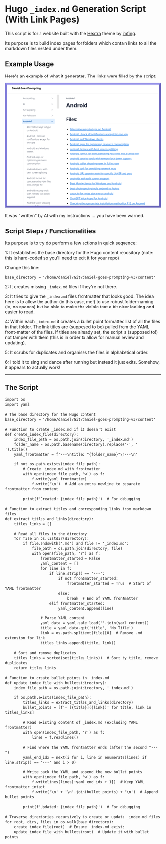 # Hugo `_index.md` Generation Script (With Link Pages)

This script is for a website built with the [Hextra](https://imfing.github.io/hextra/) theme by [imfing](https://github.com/imfing).

Its purpose is to build index pages for folders which contain links to all the markdown files nested under them. 

## Example Usage

Here's an example of what it generates. The links were filled by the script:

![alt text](../images/1.png)

It was "written" by AI with my instructions ... you have been warned.

## Script Steps / Functionalities

Its purpose is to try do perform a few actions in quick sequence:

1: It establishes the base directory for the Hugo content repository (note: this is hard-coded so you'll need to edit it for your repo)  

Change this line:

```
base_directory = '/home/daniel/Git/daniel-goes-prompting-v3/content'
```

2: It creates missing `_index.md` files if they're not there. 

3: It tries to give the `_index.md` files frontmatter that looks good. The idea here is to allow the author (in this case, me!) to use robust folder-naming (ie, no spaces) but be able to make the visible text a bit nicer looking and easier to read. 

4: Within each `_index.md` it creates a bullet point formatted list of all the files in that folder. The link titles are (supposed to be) pulled from the YAML front-matter of the files. If titles are already set, the script is (supposed to!) not tamper with them (this is in order to allow for manual review and updating).

5: It scrubs for duplicates and organises the files in alphabetical order. 

6: I told it to sing and dance after running but instead it just exits. Somehow, it appears to actually work!

---

## The Script

```
import os
import yaml

# The base directory for the Hugo content
base_directory = '/home/daniel/Git/daniel-goes-prompting-v3/content'

# Function to create _index.md if it doesn't exist
def create_index_file(directory):
    index_file_path = os.path.join(directory, '_index.md')
    folder_name = os.path.basename(directory).replace('-', ' ').title()
    yaml_frontmatter = f'---\ntitle: "{folder_name}"\n---\n'

    if not os.path.exists(index_file_path):
        # Create _index.md with frontmatter
        with open(index_file_path, 'w') as f:
            f.write(yaml_frontmatter)
            f.write('\n')  # Add an extra newline to separate frontmatter from content

        print(f'Created: {index_file_path}')  # For debugging

# Function to extract titles and corresponding links from markdown files
def extract_titles_and_links(directory):
    titles_links = []
    
    # Read all files in the directory
    for file in os.listdir(directory):
        if file.endswith('.md') and file != '_index.md':
            file_path = os.path.join(directory, file)
            with open(file_path, 'r') as f:
                frontmatter_started = False
                yaml_content = []
                for line in f:
                    if line.strip() == '---':
                        if not frontmatter_started:
                            frontmatter_started = True  # Start of YAML frontmatter
                        else:
                            break  # End of YAML frontmatter
                    elif frontmatter_started:
                        yaml_content.append(line)
                
                # Parse YAML content
                yaml_data = yaml.safe_load(''.join(yaml_content))
                title = yaml_data.get('title', 'No Title')
                link = os.path.splitext(file)[0]  # Remove .md extension for link
                titles_links.append((title, link))

    # Sort and remove duplicates
    titles_links = sorted(set(titles_links))  # Sort by title, remove duplicates
    return titles_links

# Function to create bullet points in _index.md
def update_index_file_with_bullets(directory):
    index_file_path = os.path.join(directory, '_index.md')
    
    if os.path.exists(index_file_path):
        titles_links = extract_titles_and_links(directory)
        bullet_points = [f'- [{title}]({link})' for title, link in titles_links]

        # Read existing content of _index.md (excluding YAML frontmatter)
        with open(index_file_path, 'r') as f:
            lines = f.readlines()

        # Find where the YAML frontmatter ends (after the second "---")
        yaml_end_idx = next(i for i, line in enumerate(lines) if line.strip() == '---' and i > 0)
        
        # Write back the YAML and append the new bullet points
        with open(index_file_path, 'w') as f:
            f.writelines(lines[:yaml_end_idx + 1])  # Keep YAML frontmatter intact
            f.write('\n' + '\n'.join(bullet_points) + '\n')  # Append bullet points

        print(f'Updated: {index_file_path}')  # For debugging

# Traverse directories recursively to create or update _index.md files
for root, dirs, files in os.walk(base_directory):
    create_index_file(root)  # Ensure _index.md exists
    update_index_file_with_bullets(root)  # Update it with bullet points
```